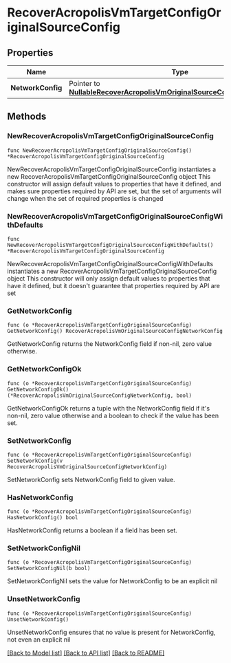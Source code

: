 # RecoverAcropolisVmTargetConfigOriginalSourceConfig

## Properties

Name | Type | Description | Notes
------------ | ------------- | ------------- | -------------
**NetworkConfig** | Pointer to [**NullableRecoverAcropolisVmOriginalSourceConfigNetworkConfig**](RecoverAcropolisVmOriginalSourceConfigNetworkConfig.md) |  | [optional] 

## Methods

### NewRecoverAcropolisVmTargetConfigOriginalSourceConfig

`func NewRecoverAcropolisVmTargetConfigOriginalSourceConfig() *RecoverAcropolisVmTargetConfigOriginalSourceConfig`

NewRecoverAcropolisVmTargetConfigOriginalSourceConfig instantiates a new RecoverAcropolisVmTargetConfigOriginalSourceConfig object
This constructor will assign default values to properties that have it defined,
and makes sure properties required by API are set, but the set of arguments
will change when the set of required properties is changed

### NewRecoverAcropolisVmTargetConfigOriginalSourceConfigWithDefaults

`func NewRecoverAcropolisVmTargetConfigOriginalSourceConfigWithDefaults() *RecoverAcropolisVmTargetConfigOriginalSourceConfig`

NewRecoverAcropolisVmTargetConfigOriginalSourceConfigWithDefaults instantiates a new RecoverAcropolisVmTargetConfigOriginalSourceConfig object
This constructor will only assign default values to properties that have it defined,
but it doesn't guarantee that properties required by API are set

### GetNetworkConfig

`func (o *RecoverAcropolisVmTargetConfigOriginalSourceConfig) GetNetworkConfig() RecoverAcropolisVmOriginalSourceConfigNetworkConfig`

GetNetworkConfig returns the NetworkConfig field if non-nil, zero value otherwise.

### GetNetworkConfigOk

`func (o *RecoverAcropolisVmTargetConfigOriginalSourceConfig) GetNetworkConfigOk() (*RecoverAcropolisVmOriginalSourceConfigNetworkConfig, bool)`

GetNetworkConfigOk returns a tuple with the NetworkConfig field if it's non-nil, zero value otherwise
and a boolean to check if the value has been set.

### SetNetworkConfig

`func (o *RecoverAcropolisVmTargetConfigOriginalSourceConfig) SetNetworkConfig(v RecoverAcropolisVmOriginalSourceConfigNetworkConfig)`

SetNetworkConfig sets NetworkConfig field to given value.

### HasNetworkConfig

`func (o *RecoverAcropolisVmTargetConfigOriginalSourceConfig) HasNetworkConfig() bool`

HasNetworkConfig returns a boolean if a field has been set.

### SetNetworkConfigNil

`func (o *RecoverAcropolisVmTargetConfigOriginalSourceConfig) SetNetworkConfigNil(b bool)`

 SetNetworkConfigNil sets the value for NetworkConfig to be an explicit nil

### UnsetNetworkConfig
`func (o *RecoverAcropolisVmTargetConfigOriginalSourceConfig) UnsetNetworkConfig()`

UnsetNetworkConfig ensures that no value is present for NetworkConfig, not even an explicit nil

[[Back to Model list]](../README.md#documentation-for-models) [[Back to API list]](../README.md#documentation-for-api-endpoints) [[Back to README]](../README.md)


